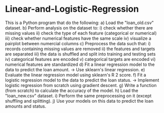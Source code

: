 # Linear-and-Logistic-Regression
This is a Python program that do the following:
a) Load the "loan_old.csv" dataset.
b) Perform analysis on the dataset to:
i) check whether there are missing values
ii) check the type of each feature (categorical or numerical)
iii) check whether numerical features have the same scale
iv) visualize a pairplot between numercial columns
c) Preprocess the data such that:
i) records containing missing values are removed
ii) the features and targets are separated
iii) the data is shuffled and split into training and testing sets
iv) categorical features are encoded
v) categorical targets are encoded
vi) numerical features are standardized
d) Fit a linear regression model to the data to predict the loan amount.
-> Use sklearn's linear regression.
e) Evaluate the linear regression model using sklearn's R
2 score.
f) Fit a logistic regression model to the data to predict the loan status.
-> Implement logistic regression from scratch using gradient descent.
g) Write a function (from scratch) to calculate the accuracy of the model.
h) Load the "loan_new.csv" dataset.
i) Perform the same preprocessing on it (except shuffling and splitting).
j) Use your models on this data to predict the loan amounts and status.
